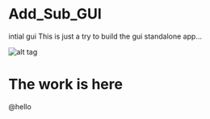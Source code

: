 # Add_Sub_GUI

intial gui
This is just a try to build the gui standalone app...

![alt tag](http://anujg.com/file/extra_images/img.png "Description goes here")


# The work is here


@hello
